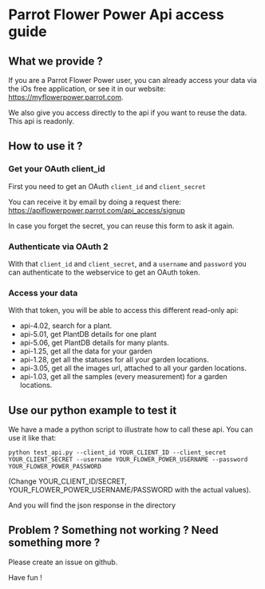 Parrot Flower Power Api access guide
====================================

What we provide ?
-----------------

If you are a Parrot Flower Power user, you can already access your data via the iOs free application, or see it in our website: https://myflowerpower.parrot.com.

We also give you access directly to the api if you want to reuse the data.
This api is readonly.


How to use it ?
---------------

### Get your OAuth client_id

First you need to get an OAuth `client_id` and `client_secret`

You can receive it by email by doing a request there:
  https://apiflowerpower.parrot.com/api_access/signup

In case you forget the secret, you can reuse this form to ask it again.


### Authenticate via OAuth 2

With that `client_id` and `client_secret`, and a `username` and `password` you can authenticate to the webservice to get an OAuth token.

### Access your data

With that token, you will be able to access this different read-only api:

 * api-4.02, search for a plant.
 * api-5.01, get PlantDB details for one plant
 * api-5.06, get PlantDB details for many plants.
 * api-1.25, get all the data for your garden
 * api-1.28, get all the statuses for all your garden locations.
 * api-3.05, get all the images url, attached to all your garden locations.
 * api-1.03, get all the samples (every measurement) for a garden locations.


Use our python example to test it
---------------------------------

We have a made a python script to illustrate how to call these api. You can use it like that:

    python test_api.py --client_id YOUR_CLIENT_ID --client_secret YOUR_CLIENT_SECRET --username YOUR_FLOWER_POWER_USERNAME --password YOUR_FLOWER_POWER_PASSWORD

(Change YOUR_CLIENT_ID/SECRET, YOUR_FLOWER_POWER_USERNAME/PASSWORD with the actual values).

And you will find the json response in the directory


Problem ? Something not working ? Need something more ?
-------------------------------------------------------

Please create an issue on github.

Have fun !
